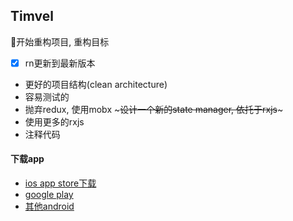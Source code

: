 ## Timvel

开始重构项目, 重构目标
- [x] rn更新到最新版本
- 更好的项目结构(clean architecture)
- 容易测试的
- 抛弃redux, 使用mobx ~~~设计一个新的state manager, 依托于rxjs~~~
- 使用更多的rxjs
- 注释代码  



#### 下载app
- [ios app store下载](https://apps.apple.com/cn/app/id1461661373)
- [google play](https://play.google.com/store/apps/details?id=com.timvel)
- [其他android](https://timvel-downloads.oss-cn-hangzhou.aliyuncs.com/timvel-latest.apk)